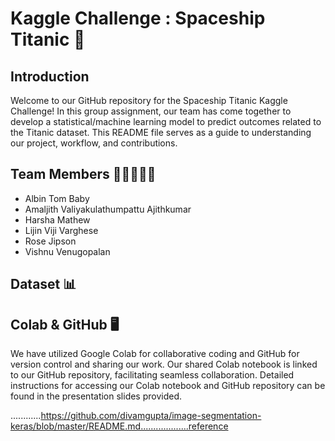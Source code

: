 # Kaggle Challenge : Spaceship Titanic :rocket: 

## Introduction
Welcome to our GitHub repository for the Spaceship Titanic Kaggle Challenge! In this group assignment, our team has come together to develop a statistical/machine learning model to predict outcomes related to the Titanic dataset. This README file serves as a guide to understanding our project, workflow, and contributions.
## Team Members 👩🏼‍🤝‍🧑🏼
* Albin Tom Baby
* Amaljith Valiyakulathumpattu Ajithkumar
* Harsha Mathew
* Lijin Viji Varghese
* Rose Jipson
* Vishnu Venugopalan
## Dataset 📊


## Colab & GitHub 🖥
We have utilized Google Colab for collaborative coding and GitHub for version control and sharing our work. Our shared Colab notebook is linked to our GitHub repository, facilitating seamless collaboration. Detailed instructions for accessing our Colab notebook and GitHub repository can be found in the presentation slides provided.

............https://github.com/divamgupta/image-segmentation-keras/blob/master/README.md...................reference
